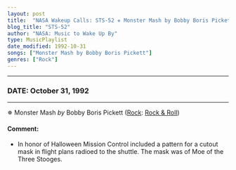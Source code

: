 ```yaml
---
layout: post
title:  "NASA Wakeup Calls: STS-52 ✵ Monster Mash by Bobby Boris Pickett ✷ October 31, 1992"
blog_title: "STS-52"
author: "NASA: Music to Wake Up By"
type: MusicPlaylist
date_modified: 1992-10-31
songs: ["Monster Mash by Bobby Boris Pickett"]
genres: ["Rock"]
---
```


----
### DATE: October 31, 1992
----
✵ Monster Mash *by* Bobby Boris Pickett ([Rock](https://www.discogs.com/genre/Rock): [Rock & Roll](https://www.discogs.com/style/Rock%20%26%20Roll)) <a target="blank_" href="https://www.discogs.com/Bobby-Boris-Pickett-And-The-Crypt-Kickers-Monster-Mash-Monster-Mash-Party/release/9677185">
    <i class="fas fa-compact-disc"
       title="Discogs entry for this song"
       alt="Discogs entry for this song"
       style="font-size: 1.1em;"></i></a>
    

#### Comment:
* In honor of Halloween Mission Control included a pattern  for a cutout mask in flight plans radioed to the shuttle. The mask was of  Moe of the Three Stooges.



<br/>
<center>
	<a target="_blank"
	   href="https://twitter.com/intent/tweet?hashtags=Space,NASA,Playlist,NASAWakeupCalls,SpaceProgram&text=🚀 {{ page.author}}, {{ page.title }}. {{ site.url }}{{ page.url }}&via=nasawakeupcalls"><i class="fab fa-twitter" title="Tweet this page" alt="Tweet this page" style="font-size: 1.3em;"></i></a>
	&nbsp; 	<i class="fas fa-user-astronaut" style="font-size: 1.5em;"></i> &nbsp;
    <a id="custom_amazon_link"
       type="amzn" search="#"
       category="popular music">
    <i class="fab fa-amazon" style="font-size: 1.3em;"></i></a>
</center>

<!-- Randomly resolve an individual entry from a song array -->
<script src="/assets/javascript/seedrandom.min.js"></script>
<script>
  var wake_me_up = ["Monster Mash by Bobby Boris Pickett"];
  var prng = new Math.seedrandom();
  function randomSong() {
    song = wake_me_up[Math.floor(Math.random() * wake_me_up.length)];
    var amazon_link = document.getElementById("custom_amazon_link");
    amazon_link.setAttribute("search", song);
  }
  window.onload = randomSong();
</script>
